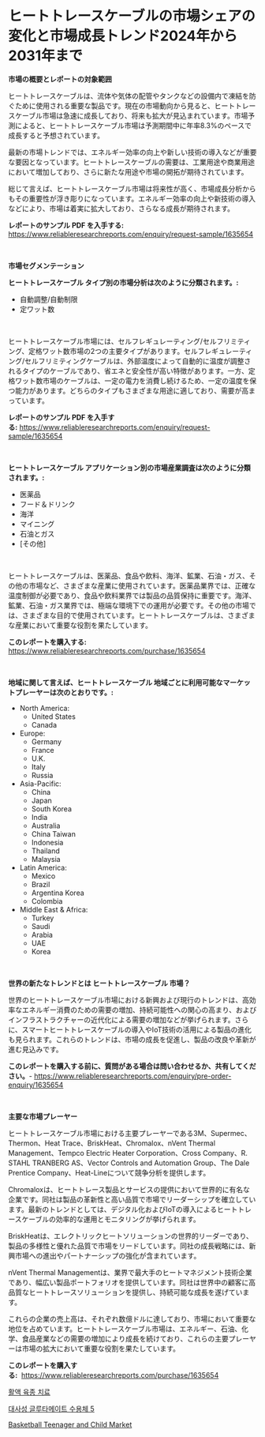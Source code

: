 <p><h1>ヒートトレースケーブルの市場シェアの変化と市場成長トレンド2024年から2031年まで</h1></p><p><strong>市場の概要とレポートの対象範囲</strong></p>
<p><p>ヒートトレースケーブルは、流体や気体の配管やタンクなどの設備内で凍結を防ぐために使用される重要な製品です。現在の市場動向から見ると、ヒートトレースケーブル市場は急速に成長しており、将来も拡大が見込まれています。市場予測によると、ヒートトレースケーブル市場は予測期間中に年率8.3%のペースで成長すると予想されています。</p><p>最新の市場トレンドでは、エネルギー効率の向上や新しい技術の導入などが重要な要因となっています。ヒートトレースケーブルの需要は、工業用途や商業用途において増加しており、さらに新たな用途や市場の開拓が期待されています。</p><p>総じて言えば、ヒートトレースケーブル市場は将来性が高く、市場成長分析からもその重要性が浮き彫りになっています。エネルギー効率の向上や新技術の導入などにより、市場は着実に拡大しており、さらなる成長が期待されます。</p></p>
<p><strong>レポートのサンプル PDF を入手する:</strong> <a href="https://www.reliableresearchreports.com/enquiry/request-sample/1635654">https://www.reliableresearchreports.com/enquiry/request-sample/1635654</a></p>
<p>&nbsp;</p>
<p><strong>市場セグメンテーション</strong></p>
<p><strong>ヒートトレースケーブル タイプ別の市場分析は次のように分類されます。:</strong></p>
<p><ul><li>自動調整/自動制限</li><li>定ワット数</li></ul></p>
<p>&nbsp;</p>
<p><p>ヒートトレースケーブル市場には、セルフレギュレーティング/セルフリミティング、定格ワット数市場の2つの主要タイプがあります。セルフレギュレーティング/セルフリミティングケーブルは、外部温度によって自動的に温度が調整されるタイプのケーブルであり、省エネと安全性が高い特徴があります。一方、定格ワット数市場のケーブルは、一定の電力を消費し続けるため、一定の温度を保つ能力があります。どちらのタイプもさまざまな用途に適しており、需要が高まっています。</p></p>
<p><strong>レポートのサンプル PDF を入手する:</strong>&nbsp;<a href="https://www.reliableresearchreports.com/enquiry/request-sample/1635654">https://www.reliableresearchreports.com/enquiry/request-sample/1635654</a></p>
<p>&nbsp;</p>
<p><strong> ヒートトレースケーブル アプリケーション別の市場産業調査は次のように分類されます。:</strong></p>
<p><ul><li>医薬品</li><li>フード＆ドリンク</li><li>海洋</li><li>マイニング</li><li>石油とガス</li><li>[その他]</li></ul></p>
<p>&nbsp;</p>
<p><p>ヒートトレースケーブルは、医薬品、食品や飲料、海洋、鉱業、石油・ガス、その他の市場など、さまざまな産業に使用されています。医薬品業界では、正確な温度制御が必要であり、食品や飲料業界では製品の品質保持に重要です。海洋、鉱業、石油・ガス業界では、極端な環境下での運用が必要です。その他の市場では、さまざまな目的で使用されています。ヒートトレースケーブルは、さまざまな産業において重要な役割を果たしています。</p></p>
<p><strong>このレポートを購入する:</strong>&nbsp; <a href="https://www.reliableresearchreports.com/purchase/1635654">https://www.reliableresearchreports.com/purchase/1635654</a></p>
<p>&nbsp;</p>
<p><strong>地域に関して言えば、ヒートトレースケーブル 地域ごとに利用可能なマーケットプレーヤーは次のとおりです。:</strong></p>
<p><ul>
    <li>
        North America:
        <ul>
            <li>United States</li>
            <li>Canada</li>
        </ul>
    </li>
    <li>
        Europe:
        <ul>
            <li>Germany</li>
            <li>France</li>
            <li>U.K.</li>
            <li>Italy</li>
            <li>Russia</li>
        </ul>
    </li>
    <li>
        Asia-Pacific:
        <ul>
            <li>China</li>
            <li>Japan</li>
            <li>South Korea</li>
            <li>India</li>
            <li>Australia</li>
            <li>China Taiwan</li>
            <li>Indonesia</li>
            <li>Thailand</li>
            <li>Malaysia</li>
        </ul>
    </li>
    <li>
        Latin America:
        <ul>
            <li>Mexico</li>
            <li>Brazil</li>
            <li>Argentina Korea</li>
            <li>Colombia</li>
        </ul>
    </li>
    <li>
        Middle East & Africa:
        <ul>
            <li>Turkey</li>
            <li>Saudi</li>
            <li>Arabia</li>
            <li>UAE</li>
            <li>Korea</li>
        </ul>
    </li>
    </ul></p>
<p>&nbsp;</p>
<p><strong>世界の新たなトレンドとは ヒートトレースケーブル 市場？</strong></p>
<p><p>世界のヒートトレースケーブル市場における新興および現行のトレンドは、高効率なエネルギー消費のための需要の増加、持続可能性への関心の高まり、およびインフラストラクチャーの近代化による需要の増加などが挙げられます。さらに、スマートヒートトレースケーブルの導入やIoT技術の活用による製品の進化も見られます。これらのトレンドは、市場の成長を促進し、製品の改良や革新が進む見込みです。</p></p>
<p><strong>このレポートを購入する前に、質問がある場合は問い合わせるか、共有してください。</strong>- <a href="https://www.reliableresearchreports.com/enquiry/pre-order-enquiry/1635654">https://www.reliableresearchreports.com/enquiry/pre-order-enquiry/1635654</a></p>
<p>&nbsp;</p>
<p><strong>主要な市場プレーヤー</strong></p>
<p><p>ヒートトレースケーブル市場における主要プレーヤーである3M、Supermec、Thermon、Heat Trace、BriskHeat、Chromalox、nVent Thermal Management、Tempco Electric Heater Corporation、Cross Company、R. STAHL TRANBERG AS、Vector Controls and Automation Group、The Dale Prentice Company、Heat-Lineについて競争分析を提供します。</p><p>Chromaloxは、ヒートトレース製品とサービスの提供において世界的に有名な企業です。同社は製品の革新性と高い品質で市場でリーダーシップを確立しています。最新のトレンドとしては、デジタル化およびIoTの導入によるヒートトレースケーブルの効率的な運用とモニタリングが挙げられます。</p><p>BriskHeatは、エレクトリックヒートソリューションの世界的リーダーであり、製品の多様性と優れた品質で市場をリードしています。同社の成長戦略には、新興市場への進出やパートナーシップの強化が含まれています。</p><p>nVent Thermal Managementは、業界で最大手のヒートマネジメント技術企業であり、幅広い製品ポートフォリオを提供しています。同社は世界中の顧客に高品質なヒートトレースソリューションを提供し、持続可能な成長を遂げています。</p><p>これらの企業の売上高は、それぞれ数億ドルに達しており、市場において重要な地位を占めています。ヒートトレースケーブル市場は、エネルギー、石油、化学、食品産業などの需要の増加により成長を続けており、これらの主要プレーヤーは市場の拡大において重要な役割を果たしています。</p></p>
<p><strong>このレポートを購入する:</strong>&nbsp;&nbsp;<a href="https://www.reliableresearchreports.com/purchase/1635654">https://www.reliableresearchreports.com/purchase/1635654</a></p>
<p><p><a href="https://github.com/Tristiarton768456/Market-Research-Report-List-1/blob/main/10569396269.md">활액 육종 치료</a></p><p><a href="https://github.com/vsoq0zknh59/Market-Research-Report-List-1/blob/main/31342436268.md">대사성 글루타메이트 수용체 5</a></p><p><a href="https://github.com/Whitneyboyettebo9kiw7yr13/Market-Research-Report-List-1/blob/main/basketball-teenager-and-child-market.md">Basketball Teenager and Child Market</a></p></p>